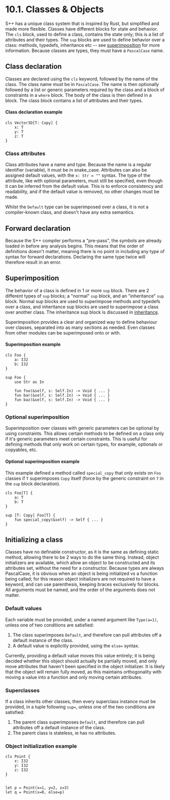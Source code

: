 # 10.1. Classes & Objects

S++ has a unique class system that is inspired by Rust, but simplified and made more flexible. Classes have
different blocks for state and behavior. The `cls` block, used to define a class, contains the state only; this is a
list of attributes and their types. The `sup` blocks are used to define behavior over a class: methods, typedefs,
inheritance etc -- see [superimposition](10-2-Inheritance-Polymorphism.md#inheritance) for more information. Because
classes are types, they must have a
`PascalCase` name.

## Class declaration

Classes are declared using the `cls` keyword, followed by the name of the class. The class name must be in
`PascalCase`. The name is then optionally followed by a list or generic parameters required by the class and a block
of constraints in a `where` block. The body of the class is then defined in a block. The class block contains a list
of attributes and their types.

#### Class declaration example

```
cls Vector3D[T: Copy] {
    x: T
    y: T
    z: T
}
```

### Class attributes

Class attributes have a name and type. Because the name is a regular identifier (variable), it must be in snake_case.
Attributes can also be assigned default values, with the `x: Str = ""` syntax. The type of the attribute, like with
optional parameters, must still be specified, even though it can be inferred from the default value. This is to enforce
consistency and readability, and if the default value is removed, no other changes must be made.

Whilst the `Default` type can be superimposed over a class, it is not a compiler-known class, and doesn't have any extra
semantics.

## Forward declaration

Because the S++ compiler performs a "pre-pass", the symbols are already loaded in before any analysis begins. This
means that the order of definitions doesn't matter, meaning there is no point in including any type of syntax for
forward declarations. Declaring the same type twice will therefore result in an error.

## Superimposition

The behavior of a class is defined in 1 or more `sup` block. There are 2 different types of `sup` blocks; a "normal"
`sup` block, and an "inheritance" `sup` block. Normal sup blocks are used to superimpose methods and typedefs over a
class, and inheritance sup blocks are used to superimpose a class over another class. The inheritance sup block is
discussed in [inheritance](10-2-Inheritance-Polymorphism.md).

Superimposition provides a clear and organized way to define behaviour over classes, separated into as many sections as
needed. Even classes from other modules can be superimposed onto or with.

#### Superimposition example

```
cls Foo {
    a: I32
    b: I32
}

sup Foo {
    use Str as In

    fun foo(&self, s: Self.In) -> Void { ... }
    fun bar(&self, s: Self.In) -> Void { ... }
    fun baz(&self, s: Self.In) -> Void { ... }
}
```

### Optional superimposition

Superimposition over classes with generic parameters can be optional by using constraints. This allows certain
methods to be defined on a class only if it's generic parameters meet certain constraints. This is useful for defining
methods that only work on certain types, for example, optionals or copyables, etc.

#### Optional superimposition example

This example defined a method called `special_copy` that only exists on `Foo` classes if `T` superimposes `Copy`
itself (force by the generic constraint on `T` in the `sup` block declaration).

```
cls Foo[T] {
    a: T
    b: T
}

sup [T: Copy] Foo[T] {
    fun special_copy(&self) -> Self { ... }
}
```

## Initializing a class

Classes have no definable constructor, as it is the same as defining static method, allowing there to be 2 ways to do
the same thing. Instead, object initializers are available, which allow an object to be constructed and its attributes
set, without the need for a constructor. Because types are always PascalCase, it is obvious when an object is being
initialized vs a function being called; for this reason object initializers are not required to have a keyword, and can
use parenthesis, keeping braces exclusively for blocks. All arguments must be named, and the order of the arguments does
not matter.

### Default values

Each variable must be provided, under a named argument like `Type(a=1)`, unless one of two conditions are satisfied:

1. The class superimposes `Default`, and therefore can pull attributes off a default instance of the class.
2. A default value is explicitly provided, using the `else=` syntax.

Currently, providing a default value moves this value entirely; it is being decided whether this object should actually
be partially moved, and only move attributes that haven't been specified in the object initializer. It is likely that
the object will remain fully moved, as this maintains orthogonality with moving a value into a function and only moving
certain attributes.

### Superclasses

If a class inherits other classes, then every superclass instance must be provided, in a tuple following `sup=`, unless
one of the two conditions are satisfied:

1. The parent class superimposes `Default`, and therefore can pull attributes off a default instance of the class.
2. The parent class is stateless, ie has no attributes.

### Object initialization example

```
cls Point {
    x: I32
    y: I32
    z: I32
}


let p = Point(x=1, y=2, z=3)
let q = Point(x=0, else=p)
```
